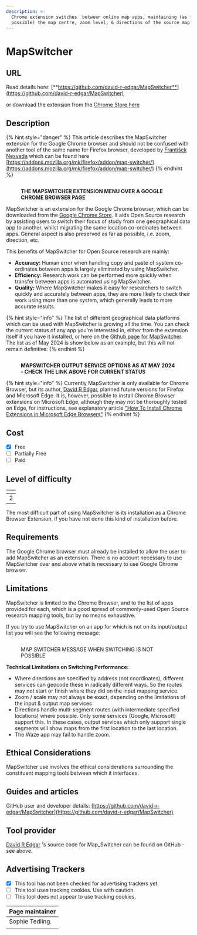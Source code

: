 ```yaml
---
description: >-
  Chrome extension switches  between online map apps, maintaining (as far as
  possible) the map centre, zoom level, & directions of the source map.
---
```


# MapSwitcher

## URL

Read details here: [**https://github.com/david-r-edgar/MapSwitcher**](https://github.com/david-r-edgar/MapSwitcher)

or download the extension from the [Chrome Store here](https://chrome.google.com/webstore/detail/map-switcher/fanpjcbgdinjeknjikpfnldfpnnpkelb)

## Description

{% hint style="danger" %}
This article describes the MapSwitcher extension for the Google Chrome browser and should not be confused with another tool of the same name for Firefox browser, developed by [František Nesveda](https://addons.mozilla.org/mk/firefox/user/15224571/) which can be found here [https://addons.mozilla.org/mk/firefox/addon/map-switcher/](https://addons.mozilla.org/mk/firefox/addon/map-switcher/)
{% endhint %}

<figure><img src=".gitbook/assets/mapSwitcherScreenshot16thFeb.png" alt=""><figcaption><p><strong>THE MAPSWITCHER EXTENSION MENU OVER A GOOGLE CHROME BROWSER PAGE</strong></p></figcaption></figure>

MapSwitcher is an extension for the Google Chrome browser, which can be downloaded from the [Google Chrome Store](https://app.gitbook.com/o/WQpOq5ZFue4N6m65QCJq/s/wj16aeUeCQ32BThaGKHz/). It aids Open Source research by assisting users to switch their focus of study from one geographical data app to another, whilst migrating the same location co-ordinates between apps. General aspect is also preserved as far as possible, i.e. zoom, direction, etc.

This benefits of MapSwitcher for Open Source research are mainly:

* **Accuracy:** Human error when handling copy and paste of system co-ordinates between apps is largely eliminated by using MapSwitcher.
* **Efficiency:** Research work can be performed more quickly when transfer between apps is automated using MapSwitcher.
* **Quality:** Where MapSwitcher makes it easy for researchers to switch quickly and accurately between apps, they are more likely to check their work using more than one system, which generally leads to more accurate results.

{% hint style="info" %}
The list of different geographical data platforms which can be used with MapSwitcher is growing all the time. You can check the current status of any app you're interested in, either from the extension itself if you have it installed, or here on the [Github page for MapSwitcher](https://github.com/david-r-edgar/MapSwitcher). The list as of May 2024 is show below as an example, but this will not remain definitive:
{% endhint %}

<figure><img src=".gitbook/assets/ListofCompatible.jpg" alt=""><figcaption><p><strong>MAPSWITCHER OUTPUT SERVICE OPTIONS AS AT MAY 2024 - CHECK THE LINK ABOVE FOR CURRENT STATUS</strong></p></figcaption></figure>

{% hint style="info" %}
Currently MapSwitcher is only available for Chrome Browser, but its author, [David R Edgar](https://david-r-edgar.uk/projects.php), planned future versions for Firefox and Microsoft Edge. It is, however, possible to install Chrome Browser extensions on Microsoft Edge, although they may not be thoroughly tested on Edge, for instructions, see explanatory article ["How To Install Chrome Extensions in Microsoft Edge Browsers"](https://medium.com/@mariusbongarts/how-to-install-chrome-extensions-in-microsoft-edge-browsers-65914eb61d6)
{% endhint %}

## Cost

* [x] Free
* [ ] Partially Free
* [ ] Paid

## Level of difficulty

<table><thead><tr><th data-type="rating" data-max="5"></th></tr></thead><tbody><tr><td>2</td></tr></tbody></table>

The most difficult part of using MapSwitcher is its installation as a Chrome Browser Extension, if you have not done this kind of installation before.

## Requirements

The Google Chrome browser must already be installed to allow the user to add MapSwitcher as an extension. There is no account necessary to use MapSwitcher over and above what is necessary to use Google Chrome browser.

## Limitations

MapSwitcher is limited to the Chrome Browser, and to the list of apps provided for each, which is a good spread of commonly-used Open Source research mapping tools, but by no means exhaustive.

If you try to use MapSwitcher on an app for which is not on its input/output list you will see the following message:

<figure><img src=".gitbook/assets/image.png" alt=""><figcaption><p>MAP SWITCHER MESSAGE WHEN SWITCHING IS NOT POSSIBLE</p></figcaption></figure>

**Technical Limitations on Switching Performance:**

* Where directions are specified by address (not coordinates), different services can geocode these in radically different ways. So the routes may not start or finish where they did on the input mapping service.
* Zoom / scale may not always be exact, depending on the limitations of the input & output map services
* Directions handle multi-segment routes (with intermediate specified locations) where possible. Only some services (Google, Microsoft) support this. In these cases, output services which only support single segments will show maps from the first location to the last location.
* The Waze app may fail to handle zoom.

## Ethical Considerations

MapSwitcher use involves the ethical considerations surrounding the constituent mapping tools between which it interfaces.

## Guides and articles

GitHub user and developer details: [https://github.com/david-r-edgar/MapSwitcher](https://github.com/david-r-edgar/MapSwitcher)

## Tool provider

[David R Edgar](https://david-r-edgar.uk/projects.php) 's source code for Map\_Switcher can be found on GitHub - see above.

## Advertising Trackers

* [x] This tool has not been checked for advertising trackers yet.
* [ ] This tool uses tracking cookies. Use with caution.
* [ ] This tool does not appear to use tracking cookies.

| Page maintainer |
| --------------- |
| Sophie Tedling. |
|                 |

